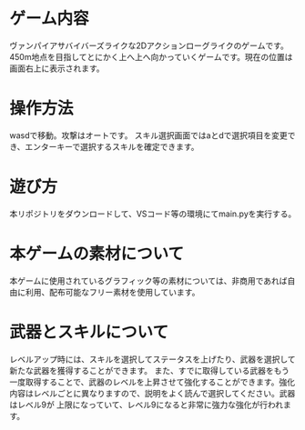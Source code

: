 # ゲーム内容
ヴァンパイアサバイバーズライクな2Dアクションローグライクのゲームです。
450m地点を目指してとにかく上へ上へ向かっていくゲームです。現在の位置は画面右上に表示されます。

# 操作方法
wasdで移動。攻撃はオートです。
スキル選択画面ではaとdで選択項目を変更でき、エンターキーで選択するスキルを確定できます。

# 遊び方
本リポジトリをダウンロードして、VSコード等の環境にてmain.pyを実行する。

# 本ゲームの素材について
本ゲームに使用されているグラフィック等の素材については、非商用であれば自由に利用、配布可能なフリー素材を使用しています。

# 武器とスキルについて
レベルアップ時には、スキルを選択してステータスを上げたり、武器を選択して新たな武器を獲得することができます。
また、すでに取得している武器をもう一度取得することで、武器のレベルを上昇させて強化することができます。強化内容はレベルごとに異なりますので、説明をよく読んで選択してください。武器はレベル9が
上限になっていて、レベル9になると非常に強力な強化が行われます。
